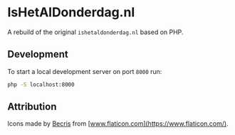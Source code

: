 # IsHetAlDonderdag.nl

A rebuild of the original `ishetaldonderdag.nl` based on PHP.

## Development

To start a local development server on port `8000` run:

```bash
php -S localhost:8000
```

## Attribution

Icons made by [Becris](https://www.flaticon.com/authors/becris) from [www.flaticon.com](https://www.flaticon.com/).

